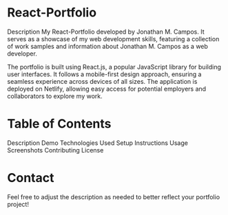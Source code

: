 # React-Portfolio
Description
My React-Portfolio developed by Jonathan M. Campos. It serves as a showcase of my web development skills, featuring a collection of work samples and information about Jonathan M. Campos as a web developer.

The portfolio is built using React.js, a popular JavaScript library for building user interfaces. It follows a mobile-first design approach, ensuring a seamless experience across devices of all sizes. The application is deployed on Netlify, allowing easy access for potential employers and collaborators to explore my work.

# Table of Contents
Description
Demo
Technologies Used
Setup Instructions
Usage
Screenshots
Contributing
License

# Contact
Feel free to adjust the description as needed to better reflect your portfolio project!



